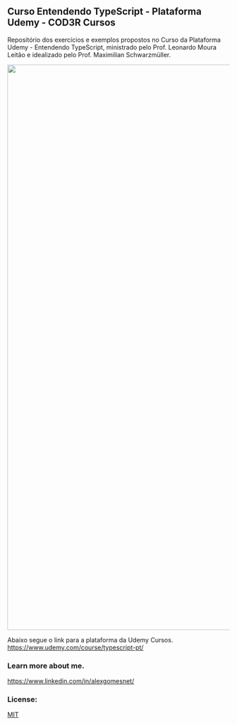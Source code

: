 ## Curso Entendendo TypeScript - Plataforma Udemy - COD3R Cursos

Repositório dos exercícios e exemplos propostos no Curso da Plataforma Udemy - Entendendo TypeScript, ministrado pelo Prof. Leonardo Moura Leitão e idealizado pelo Prof. Maximilian Schwarzmüller.

<p align="center">
  <img src="assets/img/capa_entendendo_typescript.gif" alt="Entendendo TypeScript" width="1280">
</p>

Abaixo segue o link para a plataforma da Udemy Cursos.
https://www.udemy.com/course/typescript-pt/

<!-- ### Application developed with Node.js, Typescript and Express:

### To install the application:

This is a [Node.js](https://nodejs.org/en/) project challenge with uses Typescript and Express.js. For install this project after clone, use next steps:

```bash
$ yarn
```
### To run the application:

After complete instalation, run the aplication with command:

```bash
$ yarn dev:server
```
View this aplication at: http://localhost:3333 -->

<!-- ### A partial view of the application code in Visual Studio Code::

<p align="center">
  <img src="img/visual_code_challenge_02_nodejs.png" alt="Code Challenge 02 - GoStack RocketSeat" width="1280">
</p> -->

<!-- ### A partial view of the application's routes in the Insomnia environment::

<p align="center">
  <img src="src/assets/img/insomnia_challenge_02_nodejs.png" alt="Insomnia Challenge 02 - GoStack RocketSeat" width="1280">
</p> -->

### Learn more about me.

  https://www.linkedin.com/in/alexgomesnet/

### License:

  [MIT](LICENSE)
